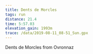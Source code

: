 ```yaml
---
title: Dents de Morcles 
tags: run
distance: 21.4
time: 5:57.03
elevation_gain: 1993m
trace: /data/2019-08-11_08-51_Sun.gpx
---
```


Dents de Morcles from Ovronnaz
